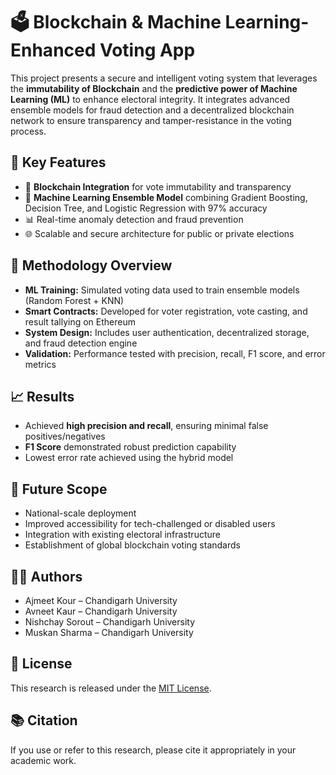 # 🗳️ Blockchain & Machine Learning-Enhanced Voting App

This project presents a secure and intelligent voting system that leverages the **immutability of Blockchain** and the **predictive power of Machine Learning (ML)** to enhance electoral integrity. It integrates advanced ensemble models for fraud detection and a decentralized blockchain network to ensure transparency and tamper-resistance in the voting process.

## 📌 Key Features

- 🔐 **Blockchain Integration** for vote immutability and transparency
- 🤖 **Machine Learning Ensemble Model** combining Gradient Boosting, Decision Tree, and Logistic Regression with 97% accuracy
- 📊 Real-time anomaly detection and fraud prevention
- 🌐 Scalable and secure architecture for public or private elections

## 🧪 Methodology Overview

- **ML Training:** Simulated voting data used to train ensemble models (Random Forest + KNN)
- **Smart Contracts:** Developed for voter registration, vote casting, and result tallying on Ethereum
- **System Design:** Includes user authentication, decentralized storage, and fraud detection engine
- **Validation:** Performance tested with precision, recall, F1 score, and error metrics

## 📈 Results

- Achieved **high precision and recall**, ensuring minimal false positives/negatives
- **F1 Score** demonstrated robust prediction capability
- Lowest error rate achieved using the hybrid model

## 🔮 Future Scope

- National-scale deployment
- Improved accessibility for tech-challenged or disabled users
- Integration with existing electoral infrastructure
- Establishment of global blockchain voting standards

## 👩‍💻 Authors

- Ajmeet Kour – Chandigarh University  
- Avneet Kaur – Chandigarh University  
- Nishchay Sorout – Chandigarh University  
- Muskan Sharma – Chandigarh University  

## 📄 License

This research is released under the [MIT License](LICENSE).

## 📚 Citation

If you use or refer to this research, please cite it appropriately in your academic work.
